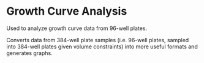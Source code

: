 # Growth Curve Analysis

Used to analyze growth curve data from 96-well plates.

Converts data from 384-well plate samples (i.e. 96-well plates, sampled into 384-well plates given volume constraints) into more useful formats and generates graphs.

